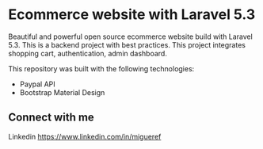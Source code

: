 Ecommerce website with Laravel 5.3
=====================

Beautiful and powerful open source ecommerce website build with Laravel 5.3. This is a backend project with best practices. 
This project integrates shopping cart, authentication, admin dashboard. 

This repository was built with the following technologies:

  - Paypal API
  - Bootstrap Material Design

## Connect with me

Linkedin https://www.linkedin.com/in/migueref
